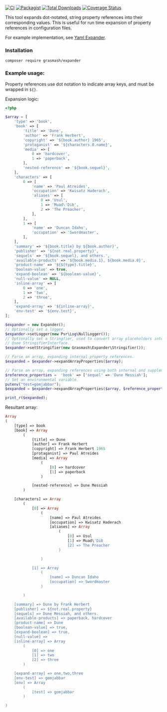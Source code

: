 [![CI](https://github.com/grasmash/expander/actions/workflows/php.yml/badge.svg)](https://github.com/grasmash/expander/actions/workflows/php.yml) [![Packagist](https://img.shields.io/packagist/v/grasmash/expander.svg)](https://packagist.org/packages/grasmash/expander)
[![Total Downloads](https://poser.pugx.org/grasmash/expander/downloads)](https://packagist.org/packages/grasmash/expander) [![Coverage Status](https://coveralls.io/repos/github/grasmash/expander/badge.svg?branch=master)](https://coveralls.io/github/grasmash/expander?branch=master)

This tool expands dot-notated, string property references into their corresponding values. This is useful for run time expansion of property references in configuration files.

For example implementation, see [Yaml Expander](https://github.com/grasmash/yaml-expander).

### Installation

    composer require grasmash/expander

### Example usage:

Property references use dot notation to indicate array keys, and must be wrapped in `${}`.

Expansion logic:

```php
<?php

$array = [
    'type' => 'book',
    'book' => [
        'title' => 'Dune',
        'author' => 'Frank Herbert',
        'copyright' => '${book.author} 1965',
        'protaganist' => '${characters.0.name}',
        'media' => [
            0 => 'hardcover',
            1 => 'paperback',
        ],
        'nested-reference' => '${book.sequel}',
    ],
    'characters' => [
        0 => [
            'name' => 'Paul Atreides',
            'occupation' => 'Kwisatz Haderach',
            'aliases' => [
                0 => 'Usul',
                1 => 'Muad\'Dib',
                2 => 'The Preacher',
            ],
        ],
        1 => [
            'name' => 'Duncan Idaho',
            'occupation' => 'Swordmaster',
        ],
    ],
    'summary' => '${book.title} by ${book.author}',
    'publisher' => '${not.real.property}',
    'sequels' => '${book.sequel}, and others.',
    'available-products' => '${book.media.1}, ${book.media.0}',
    'product-name' => '${${type}.title}',
    'boolean-value' => true,
    'expand-boolean' => '${boolean-value}',
    'null-value' => NULL,
    'inline-array' => [
        0 => 'one',
        1 => 'two',
        2 => 'three',
    ],
    'expand-array' => '${inline-array}',
    'env-test' => '${env.test}',
];

$expander = new Expander();
// Optionally set a logger.
$expander->setLogger(new Psr\Log\NullLogger());
// Optionally set a Stringfier, used to convert array placeholders into strings. Defaults to using implode() with `,` delimeter.
// @see StringifierInterface.
$expander->setStringifier(new Grasmash\Expander\Stringifier());

// Parse an array, expanding internal property references.
$expanded = $expander->expandArrayProperties($array);

// Parse an array, expanding references using both internal and supplementary values.
$reference_properties =  'book' => ['sequel' => 'Dune Messiah'];
// Set an environmental variable.
putenv("test=gomjabbar");
$expanded = $expander->expandArrayProperties($array, $reference_properties);

print_r($expanded);
````

Resultant array:

```php
Array
(
    [type] => book
    [book] => Array
        (
            [title] => Dune
            [author] => Frank Herbert
            [copyright] => Frank Herbert 1965
            [protaganist] => Paul Atreides
            [media] => Array
                (
                    [0] => hardcover
                    [1] => paperback
                )

            [nested-reference] => Dune Messiah
        )

    [characters] => Array
        (
            [0] => Array
                (
                    [name] => Paul Atreides
                    [occupation] => Kwisatz Haderach
                    [aliases] => Array
                        (
                            [0] => Usul
                            [1] => Muad\'Dib
                            [2] => The Preacher
                        )

                )

            [1] => Array
                (
                    [name] => Duncan Idaho
                    [occupation] => Swordmaster
                )

        )

    [summary] => Dune by Frank Herbert
    [publisher] => ${not.real.property}
    [sequels] => Dune Messiah, and others.
    [available-products] => paperback, hardcover
    [product-name] => Dune
    [boolean-value] => true,
    [expand-boolean] => true,
    [null-value] =>
    [inline-array] => Array
        (
            [0] => one
            [1] => two
            [2] => three
        )

    [expand-array] => one,two,three
    [env-test] => gomjabbar
    [env] => Array
        (
            [test] => gomjabbar
        )

)

```
